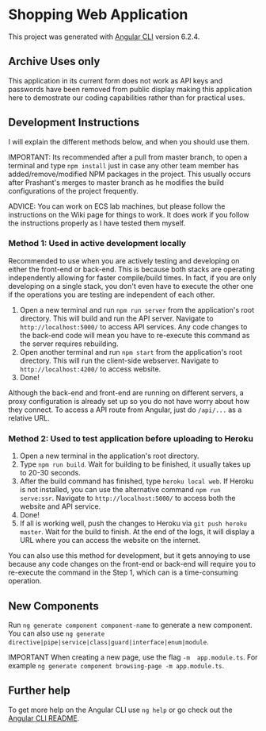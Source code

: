 # Shopping Web Application

This project was generated with [Angular CLI](https://github.com/angular/angular-cli) version 6.2.4.

## Archive Uses only
This application in its current form does not work as API keys and passwords have been removed from public display making this application here to demostrate our coding capabilities rather than for practical uses.

## Development Instructions

I will explain the different methods below, and when you should use them. 

IMPORTANT: Its recommended after a pull from master branch, to open a terminal and type `npm install` just in case any other team member has added/remove/modified NPM packages in the project. This usually occurs after Prashant's merges to master branch as he modifies the build configurations of the project frequently.

ADVICE: You can work on ECS lab machines, but please follow the instructions on the Wiki page for things to work. It does work if you follow the instructions properly as I have tested them myself.

### Method 1: Used in active development locally
Recommended to use when you are actively testing and developing on either the front-end or back-end. This is because both stacks are operating independently allowing for faster compile/build times. In fact, if you are only developing on a single stack, you don't even have to execute the other one if the operations you are testing are independent of each other.

1. Open a new terminal and run `npm run server` from the application's root directory. This will build and run the API server. Navigate to `http://localhost:5000/` to access API services. Any code changes to the back-end code will mean you have to re-execute this command as the server requires rebuilding.
2. Open another terminal and run `npm start` from the application's root directory. This will run the client-side webserver. Navigate to `http://localhost:4200/` to access website.
3. Done! 

Although the back-end and front-end are running on different servers, a proxy configuration is already set up so you do not have worry about how they connect. To access a API route from Angular, just do `/api/...` as a relative URL.

### Method 2: Used to test application before uploading to Heroku

1. Open a new terminal in the application's root directory.
2. Type `npm run build`. Wait for building to be finished, it usually takes up to 20-30 seconds.
3. After the build command has finished, type `heroku local web`. If Heroku is not installed, you can use the alternative command `npm run serve:ssr`. Navigate to `http://localhost:5000/` to access both the website and API service.
4. Done! 
5. If all is working well, push the changes to Heroku via `git push heroku master`. Wait for the build to finish. At the end of the logs, it will display a URL where you can access the website on the internet.

You can also use this method for development, but it gets annoying to use because any code changes on the front-end or back-end will require you to re-execute the command in the Step 1, which can is a time-consuming operation.


## New Components

Run `ng generate component component-name` to generate a new component. You can also use `ng generate directive|pipe|service|class|guard|interface|enum|module`.

IMPORTANT When creating a new page, use the flag `-m  app.module.ts`. For example `ng generate component browsing-page -m app.module.ts`. 

## Further help

To get more help on the Angular CLI use `ng help` or go check out the [Angular CLI README](https://github.com/angular/angular-cli/blob/master/README.md).
